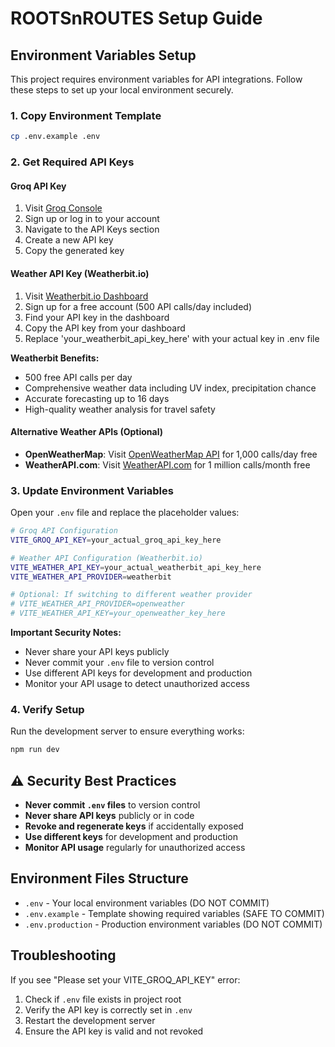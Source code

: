# ROOTSnROUTES Setup Guide

## Environment Variables Setup

This project requires environment variables for API integrations. Follow these steps to set up your local environment securely.

### 1. Copy Environment Template

```bash
cp .env.example .env
```

### 2. Get Required API Keys

#### Groq API Key
1. Visit [Groq Console](https://console.groq.com/)
2. Sign up or log in to your account
3. Navigate to the API Keys section
4. Create a new API key
5. Copy the generated key

#### Weather API Key (Weatherbit.io)

1. Visit [Weatherbit.io Dashboard](https://www.weatherbit.io/account/dashboard)
2. Sign up for a free account (500 API calls/day included)
3. Find your API key in the dashboard
4. Copy the API key from your dashboard
5. Replace 'your_weatherbit_api_key_here' with your actual key in .env file

**Weatherbit Benefits:**
- 500 free API calls per day
- Comprehensive weather data including UV index, precipitation chance
- Accurate forecasting up to 16 days
- High-quality weather analysis for travel safety

#### Alternative Weather APIs (Optional)

- **OpenWeatherMap**: Visit [OpenWeatherMap API](https://openweathermap.org/api) for 1,000 calls/day free
- **WeatherAPI.com**: Visit [WeatherAPI.com](https://www.weatherapi.com/) for 1 million calls/month free

### 3. Update Environment Variables

Open your `.env` file and replace the placeholder values:

```bash
# Groq API Configuration
VITE_GROQ_API_KEY=your_actual_groq_api_key_here

# Weather API Configuration (Weatherbit.io)
VITE_WEATHER_API_KEY=your_actual_weatherbit_api_key_here
VITE_WEATHER_API_PROVIDER=weatherbit

# Optional: If switching to different weather provider
# VITE_WEATHER_API_PROVIDER=openweather
# VITE_WEATHER_API_KEY=your_openweather_key_here
```

**Important Security Notes:**

- Never share your API keys publicly
- Never commit your `.env` file to version control
- Use different API keys for development and production
- Monitor your API usage to detect unauthorized access

### 4. Verify Setup

Run the development server to ensure everything works:

```bash
npm run dev
```

## ⚠️ Security Best Practices

- **Never commit `.env` files** to version control
- **Never share API keys** publicly or in code
- **Revoke and regenerate keys** if accidentally exposed
- **Use different keys** for development and production
- **Monitor API usage** regularly for unauthorized access

## Environment Files Structure

- `.env` - Your local environment variables (DO NOT COMMIT)
- `.env.example` - Template showing required variables (SAFE TO COMMIT)
- `.env.production` - Production environment variables (DO NOT COMMIT)

## Troubleshooting

If you see "Please set your VITE_GROQ_API_KEY" error:
1. Check if `.env` file exists in project root
2. Verify the API key is correctly set in `.env`
3. Restart the development server
4. Ensure the API key is valid and not revoked